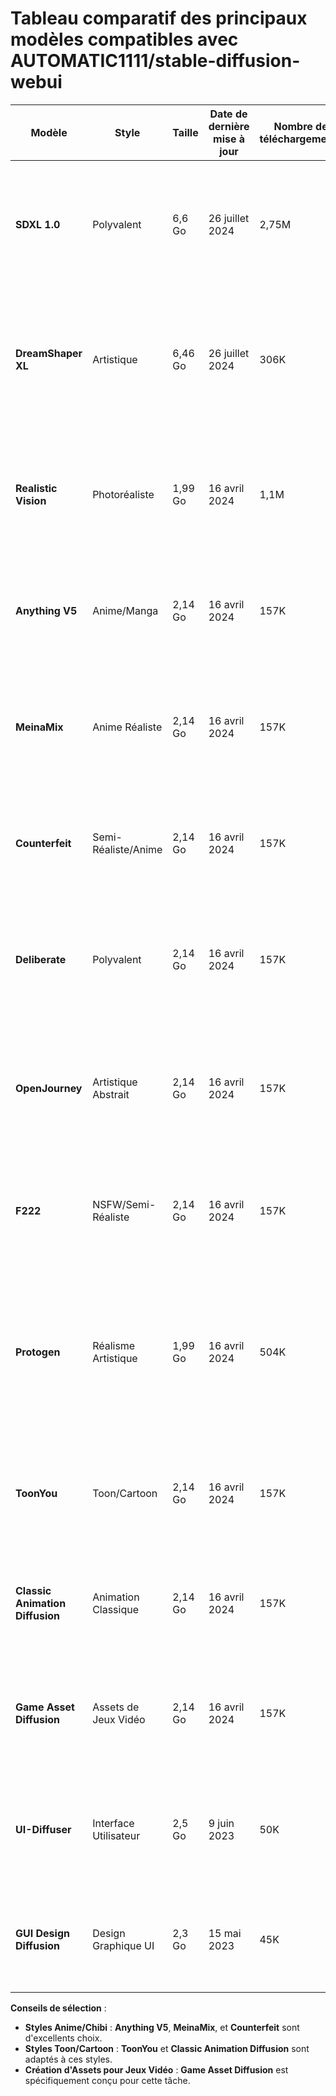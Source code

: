 # Tableau comparatif des principaux modèles compatibles avec **AUTOMATIC1111/stable-diffusion-webui**

| **Modèle**            | **Style**             | **Taille** | **Date de dernière mise à jour** | **Nombre de téléchargements** | **Avantages**                                                                 | **Inconvénients**                                                                 |
|-----------------------|-----------------------|------------|----------------------------------|-------------------------------|------------------------------------------------------------------------------|-----------------------------------------------------------------------------------|
| **SDXL 1.0**          | Polyvalent            | 6,6 Go     | 26 juillet 2024                  | 2,75M                         | Qualité d'image supérieure ; excellente gestion des prompts complexes ; adapté aux créations artistiques et réalistes. | Consommation élevée de mémoire GPU (12 Go VRAM recommandés) ; plus lent que les versions précédentes. |
| **DreamShaper XL**    | Artistique            | 6,46 Go    | 26 juillet 2024                  | 306K                          | Idéal pour l'art numérique et les illustrations ; bon équilibre entre réalisme et style artistique ; facile à utiliser avec des prompts simples. | Moins performant pour les images ultra-réalistes ; peut manquer de cohérence sur des prompts très complexes. |
| **Realistic Vision**  | Photoréaliste         | 1,99 Go    | 16 avril 2024                    | 1,1M                          | Spécialisé dans les images photoréalistes ; excelle dans les portraits et scènes du quotidien ; bonne gestion des détails réalistes. | Peut manquer de créativité pour les styles artistiques ; sensible aux spécificités des prompts. |
| **Anything V5**       | Anime/Manga           | 2,14 Go    | 16 avril 2024                    | 157K                          | Optimisé pour les styles anime et manga ; rapide et efficace ; excelle avec des arrière-plans simples. | Moins adapté aux rendus photoréalistes ; peut rencontrer des difficultés avec des éléments complexes. |
| **MeinaMix**          | Anime Réaliste        | 2,14 Go    | 16 avril 2024                    | 157K                          | Combine styles anime et réaliste ; produit des visages et arrière-plans détaillés ; performant avec des prompts détaillés. | Consommation GPU modérée à élevée ; options limitées pour les styles purement réalistes. |
| **Counterfeit**       | Semi-Réaliste/Anime   | 2,14 Go    | 16 avril 2024                    | 157K                          | Images de style anime de haute qualité ; touche artistique ; populaire pour l'art inspiré des jeux vidéo. | Moins flexible pour les prompts réalistes ; peut générer des erreurs sur les visages très détaillés. |
| **Deliberate**        | Polyvalent            | 2,14 Go    | 16 avril 2024                    | 157K                          | Équilibre entre réalisme et styles artistiques ; gère efficacement divers prompts ; précision dans les détails complexes. | Nécessite des prompts bien conçus pour des résultats optimaux ; moins spécialisé que d'autres modèles. |
| **OpenJourney**       | Artistique Abstrait   | 2,14 Go    | 16 avril 2024                    | 157K                          | Inspiré du style de MidJourney ; excelle dans les compositions artistiques et abstraites ; gère bien les prompts créatifs. | Moins précis pour les images photoréalistes ; sensible aux prompts ambigus. |
| **F222**              | NSFW/Semi-Réaliste    | 2,14 Go    | 16 avril 2024                    | 157K                          | Optimisé pour le contenu NSFW et semi-réaliste stylisé ; bonne gestion des détails corporels et des visages ; rapide et léger. | Hautement spécialisé ; non recommandé pour les paysages ou scènes complexes. |
| **Protogen**          | Réalisme Artistique   | 1,99 Go    | 16 avril 2024                    | 504K                          | Excellent pour les rendus photoréalistes avec une touche artistique ; gère bien les portraits et personnages détaillés ; bonne gestion des lumières et ombres. | Consommation élevée de ressources GPU ; peut nécessiter des ajustements fins pour éviter les artefacts. |
| **ToonYou**           | Toon/Cartoon          | 2,14 Go    | 16 avril 2024                    | 157K                          | Génère des personnages de style cartoon élégants et attachants ; adapté aux illustrations de style toon. | Pas idéal pour les images réalistes ; peut nécessiter des prompts spécifiques pour le style désiré. |
| **Classic Animation Diffusion** | Animation Classique | 2,14 Go | 16 avril 2024 | 157K | Entraîné sur des styles d'animation classique ; idéal pour créer des assets avec une touche vintage. | Limité aux esthétiques d'animation classique ; peut ne pas convenir aux styles modernes. |
| **Game Asset Diffusion** | Assets de Jeux Vidéo | 2,14 Go | 16 avril 2024 | 157K | Conçu pour générer des assets de jeux vidéo ; excelle dans la création d'objets, environnements et personnages pour les jeux. | Peut nécessiter des prompts spécifiques pour des assets complexes ; pas adapté aux images non liées aux jeux. |
| **UI-Diffuser**        | Interface Utilisateur | 2,5 Go     | 9 juin 2023                      | 50K                           | Génère des prototypes UI à partir de descriptions textuelles simples ; améliore la rapidité du prototypage. | Peut nécessiter des ajustements pour des designs très spécifiques.                |
| **GUI Design Diffusion** | Design Graphique UI  | 2,3 Go     | 15 mai 2023                      | 45K                           | Spécialisé dans la création de composants UI graphiques ; facilite la conception d'interfaces modernes. | Moins adapté pour des styles UI non conventionnels.                               |



**Conseils de sélection** :
- **Styles Anime/Chibi** : **Anything V5**, **MeinaMix**, et **Counterfeit** sont d'excellents choix.
- **Styles Toon/Cartoon** : **ToonYou** et **Classic Animation Diffusion** sont adaptés à ces styles.
- **Création d'Assets pour Jeux Vidéo** : **Game Asset Diffusion** est spécifiquement conçu pour cette tâche.

